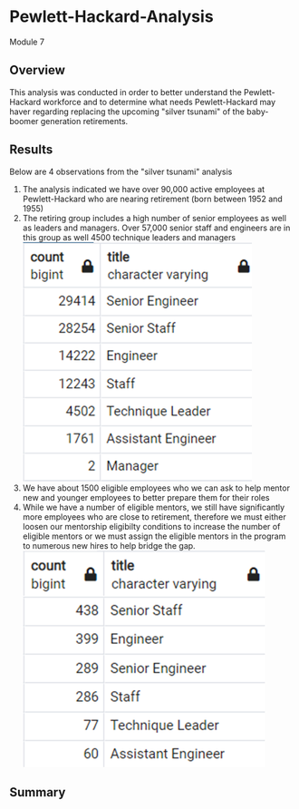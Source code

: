 # Pewlett-Hackard-Analysis
Module 7

## Overview
This analysis was conducted in order to better understand the Pewlett-Hackard workforce and to determine what needs Pewlett-Hackard may haver regarding replacing the upcoming "silver tsunami" of the baby-boomer generation retirements.

## Results
Below are 4 observations from the "silver tsunami" analysis

1) The analysis indicated we have over 90,000 active employees at Pewlett-Hackard who are nearing retirement (born between 1952 and 1955)
2) The retiring group includes a high number of senior employees as well as leaders and managers. Over 57,000 senior staff and engineers are in this group as well 4500 technique leaders and managers
![Retiring Titles](https://github.com/sbull32/Pewlett-Hackard-Analysis/blob/main/Analysis/retiring_titles.png)
3) We have about 1500 eligible employees who we can ask to help mentor new and younger employees to better prepare them for their roles
4) While we have a number of eligible mentors, we still have significantly more employees who are close to retirement, therefore we must either loosen our mentorship eligibilty conditions to increase the number of eligible mentors or we must assign the eligible mentors in the program to numerous new hires to help bridge the gap.
![Eligible Mentor Titles](https://github.com/sbull32/Pewlett-Hackard-Analysis/blob/main/Analysis/eligible_mentor_by_title.png)

## Summary
